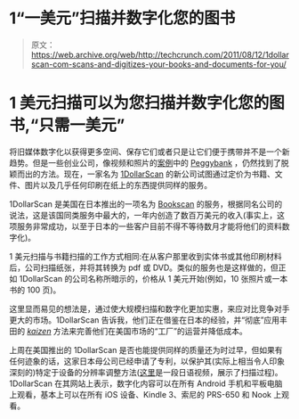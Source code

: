 # 1“一美元”扫描并数字化您的图书 

> 原文：<https://web.archive.org/web/http://techcrunch.com/2011/08/12/1dollarscan-com-scans-and-digitizes-your-books-and-documents-for-you/>

# 1 美元扫描可以为您扫描并数字化您的图书,“只需一美元”

将旧媒体数字化以获得更多空间、保存它们或者只是让它们便于携带并不是一个新趋势。但是一些创业公司，像视频和照片的[案例](https://web.archive.org/web/20230203154903/https://techcrunch.com/2011/08/10/omaha-startup-peggybank-digitizes-old-media-for-online-sharing/)中的 [Peggybank](https://web.archive.org/web/20230203154903/http://www.peggybank.com/) ，仍然找到了脱颖而出的方法。现在，一家名为 [1DollarScan](https://web.archive.org/web/20230203154903/http://1dollarscan.com/) 的新公司试图通过定价为书籍、文件、图片以及几乎任何印刷在纸上的东西提供同样的服务。

1DollarScan 是美国在日本推出的一项名为 [Bookscan](https://web.archive.org/web/20230203154903/http://www.bookscan.co.jp/) 的服务，根据同名公司的说法，这是该国同类服务中最大的，一年内创造了数百万美元的收入(事实上，这项服务非常成功，以至于日本的一些客户目前不得不等待数月才能将他们的资料数字化)。

1 美元扫描与书籍扫描的工作方式相同:在从客户那里收到实体书或其他印刷材料后，公司扫描纸张，并将其转换为 pdf 或 DVD。类似的服务也是这样做的，但正如 1DollarScan 的公司名称所暗示的，价格从 1 美元开始(例如，10 张照片或一本书的 100 页)。

这里显而易见的想法是，通过使大规模扫描和数字化更加实惠，来应对比竞争对手更大的市场。1DollarScan 告诉我，他们正在借鉴在日本的经验，并“彻底”应用丰田的 [*kaizen*](https://web.archive.org/web/20230203154903/http://en.wikipedia.org/wiki/Kaizen) 方法来完善他们在美国市场的“工厂”的运营并降低成本。

上周在美国推出的 1DollarScan 是否也能提供同样的质量还为时过早，但如果有任何迹象的话，这家日本母公司已经申请了专利，以保护其(实际上相当令人印象深刻的)特定于设备的分辨率调整方法([这里](https://web.archive.org/web/20230203154903/http://www.youtube.com/watch?v=OXR9qZFOsmk)是一段日语视频，展示了扫描过程)。1DollarScan 在其网站上表示，数字化内容可以在所有 Android 手机和平板电脑上观看，基本上可以在所有 iOS 设备、Kindle 3、索尼的 PRS-650 和 Nook 上观看。